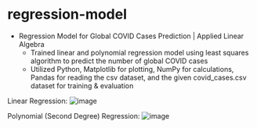 # regression-model

* Regression Model for Global COVID Cases Prediction | Applied Linear Algebra
  * Trained linear and polynomial regression model using least squares algorithm to predict the number of global COVID cases
  * Utilized Python, Matplotlib for plotting, NumPy for calculations, Pandas for reading the csv dataset, and the given covid_cases.csv dataset for training & evaluation

Linear Regression:
![image](https://github.com/amirbelbasi/regression-model/assets/58425120/9ceb9390-f8d6-42a5-90c4-523a0f875d1d)

Polynomial (Second Degree) Regression:
![image](https://github.com/amirbelbasi/regression-model/assets/58425120/25736b7f-6da3-4db7-9021-33df322aec81)
